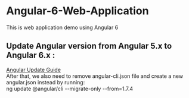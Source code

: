 # Angular-6-Web-Application
This is web application demo using Angular 6

## Update Angular version from Angular 5.x to Angular 6.x :
[Angular Update Guide](https://update.angular.io/)  
After that, we also need to remove angular-cli.json file and create a new angular.json instead by running:  
ng update @angular/cli --migrate-only --from=1.7.4  

